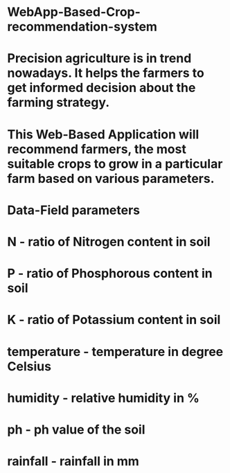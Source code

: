 # WebApp-Based-Crop-recommendation-system
# Precision agriculture is in trend nowadays. It helps the farmers to get informed decision about the farming strategy.
# This Web-Based Application will recommend farmers, the most suitable crops to grow in a particular farm based on various parameters.

# Data-Field parameters
# N - ratio of Nitrogen content in soil
# P - ratio of Phosphorous content in soil
# K - ratio of Potassium content in soil
# temperature - temperature in degree Celsius
# humidity - relative humidity in %
# ph - ph value of the soil
# rainfall - rainfall in mm


